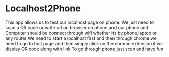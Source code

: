 # Localhost2Phone
This app allows us to test our localhost page on phone. We just need to scan a QR code or write url on browser on phone and our phone and Computer should be connect through wifi whether its by phone,laptop or any router
We need to start a localhost first and then through chrome we need to go to that page and then simply click on the chrome extension it will display QR code along with link To go through phone just scan and have fun
